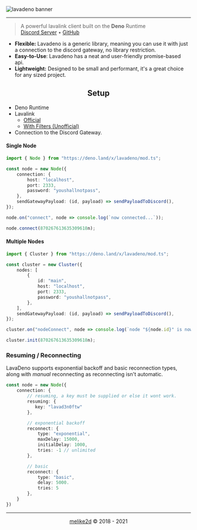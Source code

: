 <img align="center" src="./assets/banner.png" alt="lavadeno banner">

---

> A powerful lavalink client built on the **Deno** Runtime  
> [Discord Server](https://discord.gg/8R4d8RydT4) &bull; [GitHub](https://github.com/lavaclient/lavadeno)

- **Flexible:** Lavadeno is a generic library, meaning you can use it with just a connection to the discord gateway, no library restriction.
- **Easy-to-Use**: Lavadeno has a neat and user-friendly promise-based api.
- **Lightweight:** Designed to be small and performant, it's a great choice for any sized project.

<h2 align="center">Setup</h2>

- Deno Runtime
- Lavalink
  - [Official](https://github.com/freyacodes/lavalink)
  - [With Filters (Unofficial)](https://github.com/melike2d/lavalink/)
- Connection to the Discord Gateway.

#### Single Node

```ts
import { Node } from "https://deno.land/x/lavadeno/mod.ts";

const node = new Node({
    connection: {
        host: "localhost",
        port: 2333,
        password: "youshallnotpass",
    },
    sendGatewayPayload: (id, payload) => sendPayloadToDiscord(),
});

node.on("connect", node => console.log(`now connected...`));

node.connect(870267613635309618n);
```
#### Multiple Nodes

```ts
import { Cluster } from "https://deno.land/x/lavadeno/mod.ts";

const cluster = new Cluster({
    nodes: [
        {
            id: "main",
            host: "localhost",
            port: 2333,
            password: "youshallnotpass",
        },
    ],
    sendGatewayPayload: (id, payload) => sendPayloadToDiscord(),
});

cluster.on("nodeConnect", node => console.log(`node "${node.id}" is now connected...`));

cluster.init(870267613635309618n);
```

### Resuming / Reconnecting

LavaDeno supports exponential backoff and basic reconnection types, along with *manual* reconnecting as reconnecting isn't automatic.

```ts
const node = new Node({
    connection: {
        // resuming, a key must be supplied or else it wont work.
        resuming: {
           key: "lavad3n0ftw" 
        },

        // exponential backoff
        reconnect: {
            type: "exponential",
            maxDelay: 15000,
            initialDelay: 1000,
            tries: -1 // unlimited
        },

        // basic 
        reconnect: {
            type: "basic",
            delay: 5000.
            tries: 5
        },
    }
}) 
```

---

<p align="center"><a href="https://dimensional.fun">melike2d</a> &copy; 2018 - 2021</p>
